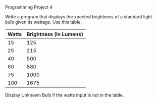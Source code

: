 Programming Project 4

Write a program that displays the xpected brightness of a standard light
bulb given its wattage. Use this table:

| Watts         | Brightness (in Lumens)    |
|---------------|---------------------------|
| 15            | 125                       |
| 25            | 215                       |
| 40            | 500                       |
| 60            | 880                       |
| 75            | 1000                      |
| 100           | 1675                      |

Display Unknown Bulb if the watts input is not in the table.
